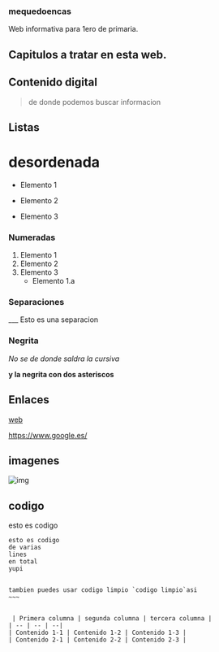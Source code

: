 ### mequedoencas
Web informativa para 1ero de primaria.
## Capitulos a tratar en esta web.


## Contenido digital
>de donde podemos
>buscar informacion

## Listas
# desordenada
- Elemento 1
* Elemento 2
+ Elemento 3

### Numeradas

1. Elemento 1
2. Elemento 2
3. Elemento 3
      - Elemento 1.a
      
### Separaciones
___ Esto es una separacion 

### Negrita

*No se de donde saldra la cursiva*

**y la negrita con dos asteriscos**

## Enlaces

[web](https://www.google.es "buscador digital")

<https://www.google.es/>

## imagenes
![img](https://www.elperiodico.com/es/ext_resources/infographics/2020/febrero/manos1.png)

## codigo

  esto es codigo
  
~~~~
esto es codigo
de varias
lines
en total
yupi 
  

tambien puedes usar codigo limpio `codigo limpio`asi
~~~


 | Primera columna | segunda columna | tercera columna | 
| -- | -- | --|
| Contenido 1-1 | Contenido 1-2 | Contenido 1-3 |
| Contenido 2-1 | Contenido 2-2 | Contenido 2-3 |




